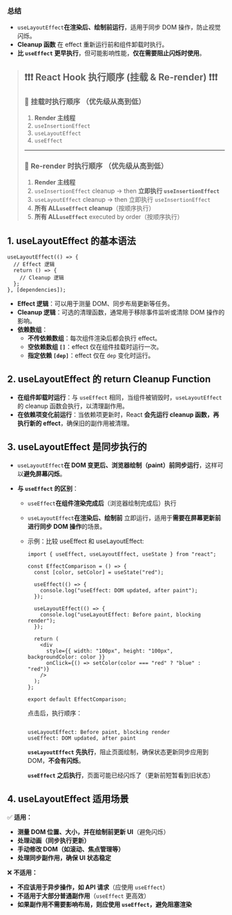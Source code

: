 ### **总结**

- `useLayoutEffect`**在渲染后、绘制前运行**，适用于同步 DOM 操作，防止视觉闪烁。
- **Cleanup 函数** 在 effect 重新运行前和组件卸载时执行。
- **比 `useEffect` 更早执行**，但可能影响性能，**仅在需要阻止闪烁时使用**。

> ## ❗❗❗ React Hook 执行顺序 (挂载 & Re-render) ❗❗❗
>
> ### 🔹 **挂载时执行顺序** （优先级从高到低）
>
> 1. **Render 主线程**
> 2. `useInsertionEffect`
> 3. `useLayoutEffect`
> 4. `useEffect`
>
> ---
>
> ### 🔹 **Re-render 时执行顺序** （优先级从高到低）
>
> 1. **Render 主线程**
> 2. `useInsertionEffect` cleanup → then **立即执行 `useInsertionEffect`**
> 3. `useLayoutEffect` cleanup → then 立即执行 `useInsertionEffect`
> 4. **所有 ALL`useEffect` cleanup**（按顺序执行）
> 5. **所有 ALL`useEffect`** executed by order（按顺序执行）

## 1. useLayoutEffect 的基本语法

```
useLayoutEffect(() => {
  // Effect 逻辑
  return () => {
    // Cleanup 逻辑
  };
}, [dependencies]);

```

- **Effect 逻辑**：可以用于测量 DOM、同步布局更新等任务。
- **Cleanup 逻辑**：可选的清理函数，通常用于移除事件监听或清除 DOM 操作的影响。
- **依赖数组**：
  - **不传依赖数组**：每次组件渲染后都会执行 effect。
  - **空依赖数组 `[]`**：effect 仅在组件挂载时运行一次。
  - **指定依赖 `[dep]`**：effect 仅在 `dep` 变化时运行。

## 2. useLayoutEffect 的 return Cleanup Function

- **在组件卸载时运行**：与 `useEffect` 相同，当组件被销毁时，`useLayoutEffect` 的 cleanup 函数会执行，以清理副作用。
- **在依赖项变化前运行**：当依赖项更新时，React **会先运行 cleanup 函数，再执行新的 effect**，确保旧的副作用被清理。

## **3. useLayoutEffect 是同步执行的**

- `useLayoutEffect`**在 DOM 变更后、浏览器绘制（paint）前同步运行**，这样可以**避免屏幕闪烁**。
- **与 `useEffect` 的区别**：

  - `useEffect`**在组件渲染完成后**（浏览器绘制完成后）执行
  - `useLayoutEffect`**在渲染后、绘制前** 立即运行，适用于**需要在屏幕更新前进行同步 DOM 操作**的场景。
  - 示例：比较 useEffect 和 useLayoutEffect:

    ```
    import { useEffect, useLayoutEffect, useState } from "react";

    const EffectComparison = () => {
      const [color, setColor] = useState("red");

      useEffect(() => {
        console.log("useEffect: DOM updated, after paint");
      });

      useLayoutEffect(() => {
        console.log("useLayoutEffect: Before paint, blocking render");
      });

      return (
        <div
          style={{ width: "100px", height: "100px", backgroundColor: color }}
          onClick={() => setColor(color === "red" ? "blue" : "red")}
        />
      );
    };

    export default EffectComparison;
    ```

    点击后，执行顺序：

    ```

    useLayoutEffect: Before paint, blocking render
    useEffect: DOM updated, after paint
    ```

    **`useLayoutEffect` 先执行**，阻止页面绘制，确保状态更新同步应用到 DOM，**不会有闪烁**。

    **`useEffect` 之后执行**，页面可能已经闪烁了（更新前短暂看到旧状态）

## **4. useLayoutEffect 适用场景**

✅ **适用：**

- **测量 DOM 位置、大小，并在绘制前更新 UI**（避免闪烁）
- **处理动画（同步执行更新）**
- **手动修改 DOM（如滚动、焦点管理等）**
- **处理同步副作用，确保 UI 状态稳定**

❌ **不适用：**

- **不应该用于异步操作，如 API 请求**（应使用 `useEffect`）
- **不适用于大部分普通副作用**（`useEffect` 更高效）
- **如果副作用不需要影响布局，则应使用 `useEffect`，避免阻塞渲染**
